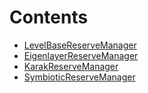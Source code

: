 

# Contents
- [LevelBaseReserveManager](LevelBaseReserveManager.sol/abstract.LevelBaseReserveManager.md)
- [EigenlayerReserveManager](LevelEigenlayerReserveManager.sol/contract.EigenlayerReserveManager.md)
- [KarakReserveManager](LevelKarakReserveManager.sol/contract.KarakReserveManager.md)
- [SymbioticReserveManager](LevelSymbioticReserveManager.sol/contract.SymbioticReserveManager.md)
